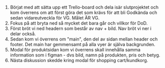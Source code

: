 1. Börjat med att sätta upp ett Trello-board och dela isär slutprojektet
  och kom överrens om att först göra det som krävs för att bli Godkända och sedan vidareutveckla för VG. Målet ÄR VG.
2. Fokus på att bryta ned så mycket det bara går och villkor för DoD.
3. Först bröt vi ned headern som består av nav + bild. Nav bröt vi ner i delar också.
4. Sedan kom vi överrens om "main", den del av sidan mellan header och footer. Det main har gemmensamt på alla vyer är själva backgrunden.
5. Modal för produktsidan kom vi överrens skall innehålla samma information som i figman - dvs bild, namn på produkten, pris och betyg.
6. Nästa diskussion skedde kring modal för shopping cart/kundkorg.
